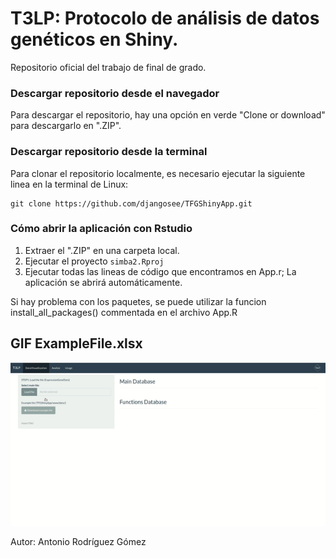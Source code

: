 # T3LP: Protocolo de análisis de datos genéticos en Shiny.

Repositorio oficial del trabajo de final de grado.

### Descargar repositorio desde el navegador
Para descargar el repositorio, hay una opción en verde "Clone or download" para descargarlo en ".ZIP".

### Descargar repositorio desde la terminal
Para clonar el repositorio localmente, es necesario ejecutar la siguiente linea en la terminal de Linux:

```
git clone https://github.com/djangosee/TFGShinyApp.git
```
### Cómo abrir la aplicación con Rstudio

1. Extraer el ".ZIP" en una carpeta local.
2. Ejecutar el proyecto `simba2.Rproj`
3. Ejecutar todas las lineas de código que encontramos en App.r; La aplicación se abrirá automáticamente.

Si hay problema con los paquetes, se puede utilizar la funcion install_all_packages() commentada en el archivo App.R

## GIF **ExampleFile.xlsx**

<img src="GifReactionj.gif" />

Autor: Antonio Rodríguez Gómez
